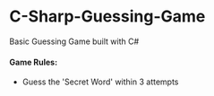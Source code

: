 # C-Sharp-Guessing-Game
Basic Guessing Game built with C#

#### Game Rules:
* Guess the 'Secret Word' within 3 attempts
